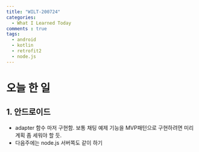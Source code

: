 ```yaml
---
title: "WILT-200724"
categories:
  - What I Learned Today
comments : true
tags:
  - android
  - kotlin
  - retrofit2
  - node.js
---
```


# 오늘 한 일

## 1. 안드로이드
- adapter 함수 마저 구현함. 보통 채팅 예제 기능을 MVP패턴으로 구현하려면 미리 계획 좀 세워야 할 듯.
- 다음주에는 node.js 서버쪽도 같이 하기



